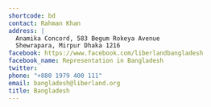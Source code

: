 ```yaml
---
shortcode: bd
contact: Rahman Khan
address: |
  Anamika Concord, 583 Begum Rokeya Avenue
  Shewrapara, Mirpur Dhaka 1216
facebook: https://www.facebook.com/liberlandbangladesh
facebook_name: Representation in Bangladesh
twitter: 
phone: "+880 1979 400 111"
email: bangladesh@liberland.org
title: Bangladesh
---
```

